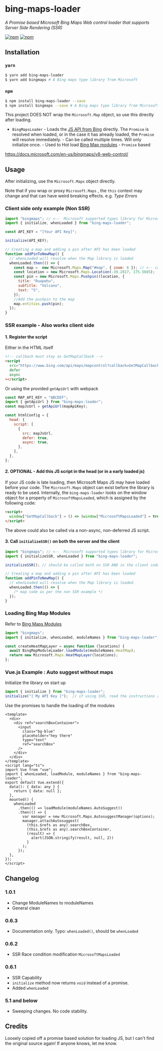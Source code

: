 # bing-maps-loader

_A Promise based Microsoft Bing Maps Web control loader that supports Server Side Rendering (SSR)_

[![npm](https://img.shields.io/npm/dy/bing-maps-loader)](https://www.npmjs.com/package/bing-maps-loader)
[![npm](https://img.shields.io/npm/v/bing-maps-loader)](https://www.npmjs.com/package/bing-maps-loader)

## Installation

### `yarn`

```bash
$ yarn add bing-maps-loader
$ yarn add bingmaps # A Bing maps type library from Microsoft
```

### `npm`

```bash
$ npm install bing-maps-loader --save
$ npm install bingmaps --save # A Bing maps type library from Microsoft
```

This project DOES NOT wrap the `Microsoft.Map` object, so use this directly after loading.

- `BingMapsLoader` - Loads the [JS API from Bing](https://docs.microsoft.com/en-us/bingmaps/v8-web-control/creating-and-hosting-map-controls/creating-a-basic-map-control) directly. The `Promise` is resolved when loaded, or in the case it has already loaded, the `Promise` will resolve immediately. - Can be called multiple times. Will only initialize once. - Used to Hot load [Bing Map modules](https://docs.microsoft.com/en-us/bingmaps/v8-web-control/modules/?toc=https://docs.microsoft.com/en-us/bingmaps/v8-web-control/toc.json&bc=https://docs.microsoft.com/en-us/BingMaps/breadcrumb/toc.json) - `Promise` based

https://docs.microsoft.com/en-us/bingmaps/v8-web-control/

## Usage

After initializing, use the `Microsoft.Maps` object directly.

Note that if you wrap or proxy `Microsoft.Maps` , the `this` context may change and that can have weird breaking effects. e.g. _Type Errors_

### Client side only example (Non SSR)

```js
import "bingmaps"; // <--  Microsoft supported types library for Microsoft.Maps
import { initialize, whenLoaded } from "bing-maps-loader";

const API_KEY = "[Your API Key]";

initialize(API_KEY);

// Creating a map and adding a pin after API has been loaded
function addPinToNewMap() {
  // whenLoaded will resolve when the Map library is loaded
  whenLoaded.then(() => {
    const map =  new Microsoft.Maps.Map("#map", { zoom: 6 }); // <-- can also use references e.g. Vue $refs, React.createRef()
    const location = new Microsoft.Maps.Location(-39.2817, 175.5685);
    const pin = new Microsoft.Maps.Pushpin((location, {
      title: "Ruapehu",
      subTitle: "Volcano",
      text: "5",
    });
    //Add the pushpin to the map
    map.entities.push(pin);
  });
}
```

### SSR example - Also works client side

#### 1. Register the script

Either in the HTML itself

```html
<!-- callback must stay as GetMapCallback -->
<script
  src="https://www.bing.com/api/maps/mapcontrol?callback=GetMapCallback&amp;key=[MY API KEY]"
  defer
  async
></script>
```

Or using the provided `getApiUrl` with webpack

```js
const MAP_API_KEY = "ABCDEF";
import { getApiUrl } from "bing-maps-loader";
const mapJsUrl = getApiUrl(mapApiKey);

const htmlConfig = {
  head: {
    script: [
      {
        src: mapJsUrl,
        defer: true,
        async: true,
      },
    ],
  },
};
```

#### 2. OPTIONAL - Add this JS script in the head (or in a early loaded js)

If your JS code is late loading, then Microsoft Maps JS may have loaded before your code.
The `Microsoft.Maps` object can exist before the library is ready to be used. 
Internally, the `bing-maps-loader` looks on the window object for a property of `MicrosoftMapsLoaded`, which is assigned by the following code:

```html
<script>
  window["GetMapCallback"] = () => (window["MicrosoftMapsLoaded"] = true);
</script>
```

The above could also be called via a non-async, non-deferred JS script. 


#### 3. Call `initializeSSR()` on both the server and the client

```js
import "bingmaps"; // <--  Microsoft supported types library for Microsoft.Maps
import { initializeSSR, whenLoaded } from "bing-maps-loader";

initializeSSR(); // should be called both on SSR AND in the client code

// Creating a map and adding a pin after API has been loaded
function addPinToNewMap() {
  // whenLoaded will resolve when the Map library is loaded
  whenLoaded.then(() => {
    /* map code as per the non SSR example */
  });
}
```

### Loading Bing Map Modules

Refer to [Bing Maps Modules](https://docs.microsoft.com/en-us/bingmaps/v8-web-control/modules/?toc=https://docs.microsoft.com/en-us/bingmaps/v8-web-control/toc.json&bc=https://docs.microsoft.com/en-us/BingMaps/breadcrumb/toc.json)

```js
import "bingmaps";
import { initialize, whenLoaded, moduleNames } from "bing-maps-loader";

const createHeatMapLayer = async function (locations) {
  await BingMapModuleLoader.loadModule(moduleNames.HeatMap);
  return new Microsoft.Maps.HeatMapLayer(locations);
};
```

### Vue.js Example : Auto suggest without maps
Initialize the library on start up
```js
import { initialize } from "bing-maps-loader";
initialize("[ My API Key ]");  // if using SSR, read the instructions above.
```

Use the promises to handle the loading of the modules
```vue
<template>
  <div>
    <div ref="searchBoxContainer">
      <input
        class="bg-blue"
        placeholder="hey there"
        type="text"
        ref="searchBox"
      />
    </div>
  </div>
</template>
<script lang="ts">
import Vue from "vue";
import { whenLoaded, loadModule, moduleNames } from "bing-maps-loader";
export default Vue.extend({
  data(): { data: any } {
    return { data: null };
  },
  mounted() {
    whenLoaded    
      .then(() => loadModule(moduleNames.AutoSuggest))
      .then(() => {    
        var manager = new Microsoft.Maps.AutosuggestManager(options);
        manager.attachAutosuggest(
          (this.$refs as any).searchBox,
          (this.$refs as any).searchBoxContainer,
          (result) => {
            alert(JSON.stringify(result, null, 2))
          }
        );
      });
  },
});
</script>
```


## Changelog

### 1.0.1
 - Change ModuleNames to moduleNames
 - General clean 

### 0.6.3 

- Documentation only. Typo: `whenLoaded()`, should be `whenLoaded`

### 0.6.2

- SSR Race condition modification `MicrosoftMapsLoaded`

### 0.6.1

- SSR Capability
- `initialize` method now returns `void` instead of a promise.
- Added `whenLoaded`

### 5.1 and below

- Sweeping changes. No code stability.

## Credits

Loosely copied off a promise based solution for loading JS, but I can't find the original source again!
If anyone knows, let me know.
